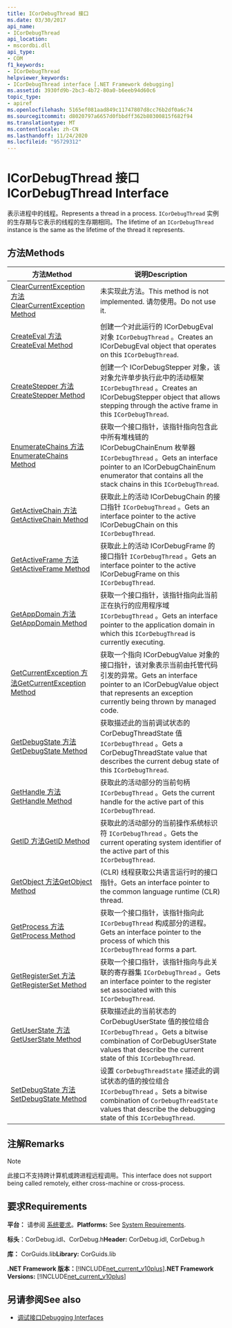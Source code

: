 ```yaml
---
title: ICorDebugThread 接口
ms.date: 03/30/2017
api_name:
- ICorDebugThread
api_location:
- mscordbi.dll
api_type:
- COM
f1_keywords:
- ICorDebugThread
helpviewer_keywords:
- ICorDebugThread interface [.NET Framework debugging]
ms.assetid: 3930fd9b-2bc3-4b72-80a0-b6eeb94d60c6
topic_type:
- apiref
ms.openlocfilehash: 5165ef081aad849c11747807d8cc76b2df0a6c74
ms.sourcegitcommit: d8020797a6657d0fbbdff362b80300815f682f94
ms.translationtype: MT
ms.contentlocale: zh-CN
ms.lasthandoff: 11/24/2020
ms.locfileid: "95729312"
---
```

# <a name="icordebugthread-interface"></a><span data-ttu-id="87d61-102">ICorDebugThread 接口</span><span class="sxs-lookup"><span data-stu-id="87d61-102">ICorDebugThread Interface</span></span>

<span data-ttu-id="87d61-103">表示进程中的线程。</span><span class="sxs-lookup"><span data-stu-id="87d61-103">Represents a thread in a process.</span></span> <span data-ttu-id="87d61-104">`ICorDebugThread` 实例的生存期与它表示的线程的生存期相同。</span><span class="sxs-lookup"><span data-stu-id="87d61-104">The lifetime of an `ICorDebugThread` instance is the same as the lifetime of the thread it represents.</span></span>  
  
## <a name="methods"></a><span data-ttu-id="87d61-105">方法</span><span class="sxs-lookup"><span data-stu-id="87d61-105">Methods</span></span>  
  
|<span data-ttu-id="87d61-106">方法</span><span class="sxs-lookup"><span data-stu-id="87d61-106">Method</span></span>|<span data-ttu-id="87d61-107">说明</span><span class="sxs-lookup"><span data-stu-id="87d61-107">Description</span></span>|  
|------------|-----------------|  
|[<span data-ttu-id="87d61-108">ClearCurrentException 方法</span><span class="sxs-lookup"><span data-stu-id="87d61-108">ClearCurrentException Method</span></span>](icordebugthread-clearcurrentexception-method.md)|<span data-ttu-id="87d61-109">未实现此方法。</span><span class="sxs-lookup"><span data-stu-id="87d61-109">This method is not implemented.</span></span> <span data-ttu-id="87d61-110">请勿使用。</span><span class="sxs-lookup"><span data-stu-id="87d61-110">Do not use it.</span></span>|  
|[<span data-ttu-id="87d61-111">CreateEval 方法</span><span class="sxs-lookup"><span data-stu-id="87d61-111">CreateEval Method</span></span>](icordebugthread-createeval-method.md)|<span data-ttu-id="87d61-112">创建一个对此运行的 ICorDebugEval 对象 `ICorDebugThread` 。</span><span class="sxs-lookup"><span data-stu-id="87d61-112">Creates an ICorDebugEval object that operates on this `ICorDebugThread`.</span></span>|  
|[<span data-ttu-id="87d61-113">CreateStepper 方法</span><span class="sxs-lookup"><span data-stu-id="87d61-113">CreateStepper Method</span></span>](icordebugthread-createstepper-method.md)|<span data-ttu-id="87d61-114">创建一个 ICorDebugStepper 对象，该对象允许单步执行此中的活动框架 `ICorDebugThread` 。</span><span class="sxs-lookup"><span data-stu-id="87d61-114">Creates an ICorDebugStepper object that allows stepping through the active frame in this `ICorDebugThread`.</span></span>|  
|[<span data-ttu-id="87d61-115">EnumerateChains 方法</span><span class="sxs-lookup"><span data-stu-id="87d61-115">EnumerateChains Method</span></span>](icordebugthread-enumeratechains-method.md)|<span data-ttu-id="87d61-116">获取一个接口指针，该指针指向包含此中所有堆栈链的 ICorDebugChainEnum 枚举器 `ICorDebugThread` 。</span><span class="sxs-lookup"><span data-stu-id="87d61-116">Gets an interface pointer to an ICorDebugChainEnum enumerator that contains all the stack chains in this `ICorDebugThread`.</span></span>|  
|[<span data-ttu-id="87d61-117">GetActiveChain 方法</span><span class="sxs-lookup"><span data-stu-id="87d61-117">GetActiveChain Method</span></span>](icordebugthread-getactivechain-method.md)|<span data-ttu-id="87d61-118">获取此上的活动 ICorDebugChain 的接口指针 `ICorDebugThread` 。</span><span class="sxs-lookup"><span data-stu-id="87d61-118">Gets an interface pointer to the active ICorDebugChain on this `ICorDebugThread`.</span></span>|  
|[<span data-ttu-id="87d61-119">GetActiveFrame 方法</span><span class="sxs-lookup"><span data-stu-id="87d61-119">GetActiveFrame Method</span></span>](icordebugthread-getactiveframe-method.md)|<span data-ttu-id="87d61-120">获取此上的活动 ICorDebugFrame 的接口指针 `ICorDebugThread` 。</span><span class="sxs-lookup"><span data-stu-id="87d61-120">Gets an interface pointer to the active ICorDebugFrame on this `ICorDebugThread`.</span></span>|  
|[<span data-ttu-id="87d61-121">GetAppDomain 方法</span><span class="sxs-lookup"><span data-stu-id="87d61-121">GetAppDomain Method</span></span>](icordebugthread-getappdomain-method.md)|<span data-ttu-id="87d61-122">获取一个接口指针，该指针指向此当前正在执行的应用程序域 `ICorDebugThread` 。</span><span class="sxs-lookup"><span data-stu-id="87d61-122">Gets an interface pointer to the application domain in which this `ICorDebugThread` is currently executing.</span></span>|  
|[<span data-ttu-id="87d61-123">GetCurrentException 方法</span><span class="sxs-lookup"><span data-stu-id="87d61-123">GetCurrentException Method</span></span>](icordebugthread-getcurrentexception-method.md)|<span data-ttu-id="87d61-124">获取一个指向 ICorDebugValue 对象的接口指针，该对象表示当前由托管代码引发的异常。</span><span class="sxs-lookup"><span data-stu-id="87d61-124">Gets an interface pointer to an ICorDebugValue object that represents an exception currently being thrown by managed code.</span></span>|  
|[<span data-ttu-id="87d61-125">GetDebugState 方法</span><span class="sxs-lookup"><span data-stu-id="87d61-125">GetDebugState Method</span></span>](icordebugthread-getdebugstate-method.md)|<span data-ttu-id="87d61-126">获取描述此的当前调试状态的 CorDebugThreadState 值 `ICorDebugThread` 。</span><span class="sxs-lookup"><span data-stu-id="87d61-126">Gets a CorDebugThreadState value that describes the current debug state of this `ICorDebugThread`.</span></span>|  
|[<span data-ttu-id="87d61-127">GetHandle 方法</span><span class="sxs-lookup"><span data-stu-id="87d61-127">GetHandle Method</span></span>](icordebugthread-gethandle-method.md)|<span data-ttu-id="87d61-128">获取此的活动部分的当前句柄 `ICorDebugThread` 。</span><span class="sxs-lookup"><span data-stu-id="87d61-128">Gets the current handle for the active part of this `ICorDebugThread`.</span></span>|  
|[<span data-ttu-id="87d61-129">GetID 方法</span><span class="sxs-lookup"><span data-stu-id="87d61-129">GetID Method</span></span>](icordebugthread-getid-method.md)|<span data-ttu-id="87d61-130">获取此的活动部分的当前操作系统标识符 `ICorDebugThread` 。</span><span class="sxs-lookup"><span data-stu-id="87d61-130">Gets the current operating system identifier of the active part of this `ICorDebugThread`.</span></span>|  
|[<span data-ttu-id="87d61-131">GetObject 方法</span><span class="sxs-lookup"><span data-stu-id="87d61-131">GetObject Method</span></span>](icordebugthread-getobject-method.md)|<span data-ttu-id="87d61-132"> (CLR) 线程获取公共语言运行时的接口指针。</span><span class="sxs-lookup"><span data-stu-id="87d61-132">Gets an interface pointer to the common language runtime (CLR) thread.</span></span>|  
|[<span data-ttu-id="87d61-133">GetProcess 方法</span><span class="sxs-lookup"><span data-stu-id="87d61-133">GetProcess Method</span></span>](icordebugthread-getprocess-method.md)|<span data-ttu-id="87d61-134">获取一个接口指针，该指针指向此 `ICorDebugThread` 构成部分的进程。</span><span class="sxs-lookup"><span data-stu-id="87d61-134">Gets an interface pointer to the process of which this `ICorDebugThread` forms a part.</span></span>|  
|[<span data-ttu-id="87d61-135">GetRegisterSet 方法</span><span class="sxs-lookup"><span data-stu-id="87d61-135">GetRegisterSet Method</span></span>](icordebugthread-getregisterset-method.md)|<span data-ttu-id="87d61-136">获取一个接口指针，该指针指向与此关联的寄存器集 `ICorDebugThread` 。</span><span class="sxs-lookup"><span data-stu-id="87d61-136">Gets an interface pointer to the register set associated with this `ICorDebugThread`.</span></span>|  
|[<span data-ttu-id="87d61-137">GetUserState 方法</span><span class="sxs-lookup"><span data-stu-id="87d61-137">GetUserState Method</span></span>](icordebugthread-getuserstate-method.md)|<span data-ttu-id="87d61-138">获取描述此的当前状态的 CorDebugUserState 值的按位组合 `ICorDebugThread` 。</span><span class="sxs-lookup"><span data-stu-id="87d61-138">Gets a bitwise combination of CorDebugUserState values that describe the current state of this `ICorDebugThread`.</span></span>|  
|[<span data-ttu-id="87d61-139">SetDebugState 方法</span><span class="sxs-lookup"><span data-stu-id="87d61-139">SetDebugState Method</span></span>](icordebugthread-setdebugstate-method.md)|<span data-ttu-id="87d61-140">设置 `CorDebugThreadState` 描述此的调试状态的值的按位组合 `ICorDebugThread` 。</span><span class="sxs-lookup"><span data-stu-id="87d61-140">Sets a bitwise combination of `CorDebugThreadState` values that describe the debugging state of this `ICorDebugThread`.</span></span>|  
  
## <a name="remarks"></a><span data-ttu-id="87d61-141">注解</span><span class="sxs-lookup"><span data-stu-id="87d61-141">Remarks</span></span>  
  
> [!NOTE]
> <span data-ttu-id="87d61-142">此接口不支持跨计算机或跨进程远程调用。</span><span class="sxs-lookup"><span data-stu-id="87d61-142">This interface does not support being called remotely, either cross-machine or cross-process.</span></span>  
  
## <a name="requirements"></a><span data-ttu-id="87d61-143">要求</span><span class="sxs-lookup"><span data-stu-id="87d61-143">Requirements</span></span>  

 <span data-ttu-id="87d61-144">**平台：** 请参阅 [系统要求](../../get-started/system-requirements.md)。</span><span class="sxs-lookup"><span data-stu-id="87d61-144">**Platforms:** See [System Requirements](../../get-started/system-requirements.md).</span></span>  
  
 <span data-ttu-id="87d61-145">**标头**：CorDebug.idl、CorDebug.h</span><span class="sxs-lookup"><span data-stu-id="87d61-145">**Header:** CorDebug.idl, CorDebug.h</span></span>  
  
 <span data-ttu-id="87d61-146">**库：** CorGuids.lib</span><span class="sxs-lookup"><span data-stu-id="87d61-146">**Library:** CorGuids.lib</span></span>  
  
 <span data-ttu-id="87d61-147">**.NET Framework 版本：**[!INCLUDE[net_current_v10plus](../../../../includes/net-current-v10plus-md.md)]</span><span class="sxs-lookup"><span data-stu-id="87d61-147">**.NET Framework Versions:** [!INCLUDE[net_current_v10plus](../../../../includes/net-current-v10plus-md.md)]</span></span>  
  
## <a name="see-also"></a><span data-ttu-id="87d61-148">另请参阅</span><span class="sxs-lookup"><span data-stu-id="87d61-148">See also</span></span>

- [<span data-ttu-id="87d61-149">调试接口</span><span class="sxs-lookup"><span data-stu-id="87d61-149">Debugging Interfaces</span></span>](debugging-interfaces.md)
